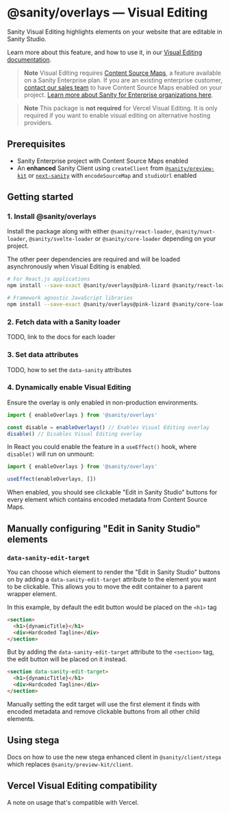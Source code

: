 # @sanity/overlays — Visual Editing

Sanity Visual Editing highlights elements on your website that are editable in Sanity Studio.

Learn more about this feature, and how to use it, in our [Visual Editing documentation](http://sanity.io/docs/vercel-visual-editing).

> **Note**
> Visual Editing requires [Content Source Maps](https://www.sanity.io/blog/content-source-maps-announce), a feature available on a Sanity Enterprise plan. If you are an existing enterprise customer, [contact our sales team](https://www.sanity.io/contact/sales?ref=vercel-visual-editing-docs) to have Content Source Maps enabled on your project. [Learn more about Sanity for Enterprise organizations here](https://www.sanity.io/enterprise?ref=vercel-visual-editing-docs).

> **Note**
> This package is **not required** for Vercel Visual Editing. It is only required if you want to enable visual editing on alternative hosting providers.

## Prerequisites

- Sanity Enterprise project with Content Source Maps enabled
- An **enhanced** Sanity Client using `createClient` from [`@sanity/preview-kit`](https://github.com/sanity-io/preview-kit) or [`next-sanity`](https://github.com/sanity-io/next-sanity) with `encodeSourceMap` and `studioUrl` enabled

## Getting started

### 1. Install @sanity/overlays

Install the package along with either `@sanity/react-loader`, `@sanity/nuxt-loader`, `@sanity/svelte-loader` or `@sanity/core-loader` depending on your project.

The other peer dependencies are required and will be loaded asynchronously when Visual Editing is enabled.

```sh
# For React.js applications
npm install --save-exact @sanity/overlays@pink-lizard @sanity/react-loader@pink-lizard react react-dom styled-components
```

```sh
# Framework agnostic JavaScript libraries
npm install --save-exact @sanity/overlays@pink-lizard @sanity/core-loader@pink-lizard react react-dom styled-components
```

### 2. Fetch data with a Sanity loader

TODO, link to the docs for each loader

### 3. Set data attributes

TODO, how to set the `data-sanity` attributes

### 4. Dynamically enable Visual Editing

Ensure the overlay is only enabled in non-production environments.

```ts
import { enableOverlays } from '@sanity/overlays'

const disable = enableOverlays() // Enables Visual Editing overlay
disable() // Disables Visual Editing overlay
```

In React you could enable the feature in a `useEffect()` hook, where `disable()` will run on unmount:

```ts
import { enableOverlays } from '@sanity/overlays'

useEffect(enableOverlays, [])
```

When enabled, you should see clickable "Edit in Sanity Studio" buttons for every element which contains encoded metadata from Content Source Maps.

## Manually configuring "Edit in Sanity Studio" elements

### `data-sanity-edit-target`

You can choose which element to render the "Edit in Sanity Studio" buttons on by adding a `data-sanity-edit-target` attribute to the element you want to be clickable. This allows you to move the edit container to a parent wrapper element.

In this example, by default the edit button would be placed on the `<h1>` tag

```html
<section>
  <h1>{dynamicTitle}</h1>
  <div>Hardcoded Tagline</div>
</section>
```

But by adding the `data-sanity-edit-target` attribute to the `<section>` tag, the edit button will be placed on it instead.

```html
<section data-sanity-edit-target>
  <h1>{dynamicTitle}</h1>
  <div>Hardcoded Tagline</div>
</section>
```

Manually setting the edit target will use the first element it finds with encoded metadata and remove clickable buttons from all other child elements.

## Using stega

Docs on how to use the new stega enhanced client in `@sanity/client/stega` which replaces `@sanity/preview-kit/client`.

## Vercel Visual Editing compatibility

A note on usage that's compatible with Vercel.
